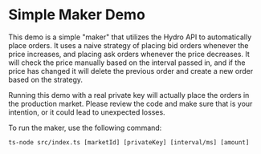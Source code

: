 # Simple Maker Demo

This demo is a simple "maker" that utilizes the Hydro API to automatically place orders. It uses a naive
strategy of placing bid orders whenever the price increases, and placing ask orders whenever the price
decreases. It will check the price manually based on the interval passed in, and if the price has changed
it will delete the previous order and create a new order based on the strategy.

<aside class="warning">
Running this demo with a real private key will actually place the orders in the production market. Please
review the code and make sure that is your intention, or it could lead to unexpected losses.
</aside>

To run the maker, use the following command:

`ts-node src/index.ts [marketId] [privateKey] [interval/ms] [amount]`